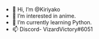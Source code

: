 - 👋 Hi, I’m @Kiriyako
- 👀 I’m interested in anime.
- 🌱 I’m currently learning Python.
- 📫 Discord- VizardVictory#6051

<!---
Kiriyako/Kiriyako is a ✨ special ✨ repository because its `README.md` (this file) appears on your GitHub profile.
You can click the Preview link to take a look at your changes.
--->
